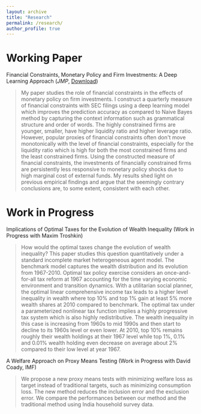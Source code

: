 ```yaml
---
layout: archive
title: "Research"
permalink: /research/
author_profile: true
---
```


Working Paper
===
Financial Constraints, Monetary Policy and Firm Investments: A Deep Learning Approach (_JMP_, [Download](https://www.dropbox.com/s/p9pjsab02a4ie8y/JMP_YS.pdf?dl=0))
> My paper studies the role of financial constraints in the effects of monetary policy on firm investments. I construct a quarterly measure of financial constraints with SEC filings using a deep learning model which improves the prediction accuracy as compared to Naive Bayes method by capturing the context information such as grammatical structure and order of words. The highly constrained firms are younger, smaller, have higher liquidity ratio and higher leverage ratio. However, popular proxies of financial constraints often don't move monotonically with the level of financial constraints, especially for the liquidity ratio which is high for both the most constrained firms and the least constrained firms. Using the constructed measure of financial constraints, the investments of financially constrained firms are persistently less responsive to monetary policy shocks due to high marginal cost of external funds. My results shed light on previous empirical findings and argue that the seemingly contrary conclusions are, to some extent, consistent with each other.

Work in Progress
=====
Implications of Optimal Taxes for the Evolution of Wealth Inequality (Work in Progress with Maxim Troshkin)
> How would the optimal taxes change the evolution of wealth inequality? This paper studies this question quantitatively under a standard incomplete market heterogeneous agent model. The benchmark model captures the wealth distribution and its evolution from 1967-2010. Optimal tax policy exercise considers an once-and-for-all tax reform at 1967 accounting for the time varying economic environment and transition dynamics. With a utilitarian social planner, the optimal linear comprehensive income tax leads to a higher level inequality in wealth where top 10% and top 1% gain at least 5% more wealth shares at 2010 compared to benchmark. The optimal tax under a parameterized nonlinear tax function implies a highly progressive tax system which is also highly redistributive. The wealth inequality in this case is increasing from 1960s to mid 1990s and then start to decline to its 1960s level or even lower. At 2010, top 10% remains roughly their wealth holdings at their 1967 level while top 1%, 0.1% and 0.01% wealth holding even decrease on average about 2% compared to their low level at year 1967.

A Welfare Approach on Proxy Means Testing (Work in Progress with David Coady, IMF)
> We propose a new proxy means tests with minimizing welfare loss as target instead of traditional targets, such as minimizing consumption loss. The new method reduces the inclusion error and the exclusion error. We compare the performances between our method and the traditional method using India household survey data.
